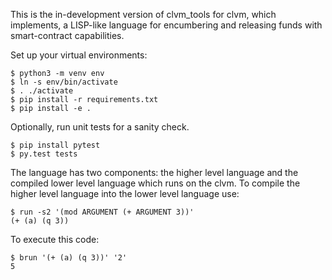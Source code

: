 This is the in-development version of clvm_tools for clvm, which implements, a LISP-like language for encumbering and releasing funds with smart-contract capabilities.


Set up your virtual environments:

    $ python3 -m venv env
    $ ln -s env/bin/activate
    $ . ./activate
    $ pip install -r requirements.txt
    $ pip install -e .

Optionally, run unit tests for a sanity check.

    $ pip install pytest
    $ py.test tests


The language has two components: the higher level language and the compiled lower level language which runs on the clvm.
To compile the higher level language into the lower level language use:

    $ run -s2 '(mod ARGUMENT (+ ARGUMENT 3))'
    (+ (a) (q 3))

To execute this code:

    $ brun '(+ (a) (q 3))' '2'
    5
